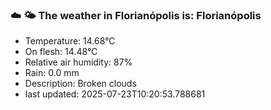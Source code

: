 ### ☁️ 🌤️  The weather in Florianópolis is: Florianópolis

- Temperature: 14.68°C
- On flesh: 14.48°C
- Relative air humidity: 87%
- Rain: 0.0 mm
- Description: Broken clouds
- last updated: 2025-07-23T10:20:53.788681

